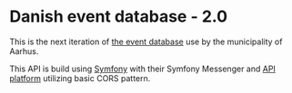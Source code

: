 # Danish event database - 2.0

This is the next iteration of [the event database](https://github.com/itk-event-database/event-database-api) use by the
municipality of Aarhus.

This API is build using [Symfony](https://symfony.com/) with their Symfony Messenger and 
[API platform](https://api-platform.com/) utilizing basic CORS pattern. 
